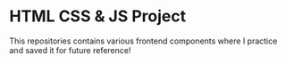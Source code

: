 # HTML CSS & JS Project

This repositories contains various frontend components where I practice and saved it for future reference!